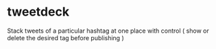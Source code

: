 # tweetdeck

Stack tweets of a particular hashtag at one place with control ( show or delete the desired tag before publishing )
